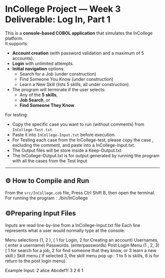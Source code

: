 # InCollege Project — Week 3 Deliverable: Log In, Part 1

This is a **console-based COBOL application** that simulates the InCollege platform.  
It supports:

- **Account creation** (with password validation and a maximum of 5 accounts).  
- **Login** with unlimited attempts.  
- **Initial navigation** options:
  - Search for a Job (under construction)  
  - Find Someone You Know (under construction)  
  - Learn a New Skill (lists 5 skills, all under construction).  
- The program will terminate if the user selects:
  - Any of the **5 skills**,  
  - **Job Search**, or  
  - **Find Someone They Know**.  

For testing:  
- Copy the specific case you want to run (without comments) from `InCollege-Test.txt`.  
- Paste it into `InCollege-Input.txt` before execution.  
- For Testing each case from the InCollege-test, please copy the case , excluding the comment, and paste into a InCollege-Input.txt.
- The Output files will be store inside a Keep-Output.txt
- The InCollege-Output.txt is for output generated by running the program with all the cases from the Test Input 

---

## ⚙️ How to Compile and Run

From the `src/InCollege.cob` file, Press Ctrl Shift B, then open the terminal.
For  running the program : ./bin/InCollege


## ⚙️Preparing Input Files

Inputs are read line-by-line from a InCollege-Input.txt file
Each line represents what a user would normally type at the console:

Menu selections (1, 2 ), ( 1 for Login, 2 for Creating an account)
Usernames, ( enter a username)
Passwords. (enterpasswords)
Post Login Menu (1 , 2, 3) ( 1 for search for a job, 2 for find someone that they know, or  3 learn a new skill.)
Skill menu ( If selected 3, the skill menu pop up : 1 to 5 is skills, 6 is for return to the post login menu).


Example Input: 
2
alice
Abcdef1!
3
2
6
1


